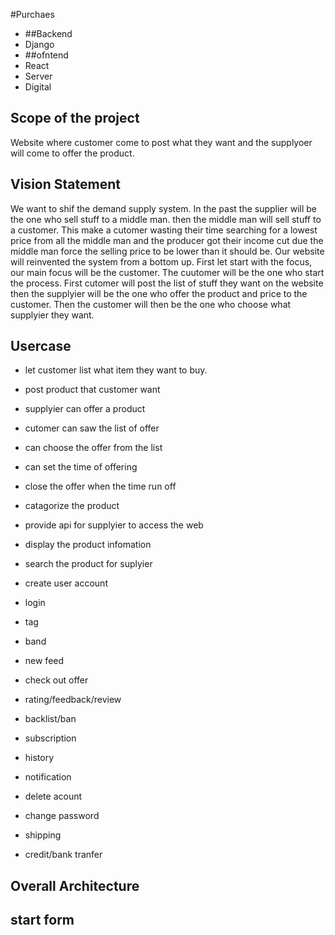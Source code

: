#Purchaes

- ##Backend
 - Django 
- ##ofntend
 - React
- Server
 - Digital 
 
## Scope of the project
 Website where customer come to post what they want and the supplyoer will come to offer the product.
## Vision Statement
 We want to shif the demand supply system. In the past the supplier will be the one who sell stuff to a middle man. then the middle man will sell stuff to a customer. This make a cutomer wasting their time searching for a lowest price from all the middle man and the producer got their income cut due the middle man force the selling price to be lower than it should be. Our website will reinvented the system from a bottom up. First let start with the focus, our main focus will be the customer. The cuutomer will be the one who start the process. First cutomer will post the list of stuff they want on the website then the supplyier will be the one who offer the product and price to the customer. Then the customer will then be the one who choose what supplyier they want.
## Usercase
 - let customer list what item they want to buy.
 - post product that customer want
 - supplyier can offer a product
 - cutomer can saw the list of offer
 - can choose the offer from the list
 - can set the time of offering
 - close the offer when the time run off
 - catagorize the product
 - provide api for supplyier to access the web
 - display the product infomation
 - search the product for suplyier
 - create user account
 - login
 - tag
 - band 
 - new feed
 - check out offer
 - rating/feedback/review
 - backlist/ban
 - subscription
 
 - history
 - notification
 - delete acount
 - change password
 - shipping
 - credit/bank tranfer
## Overall Architecture 

## start form
